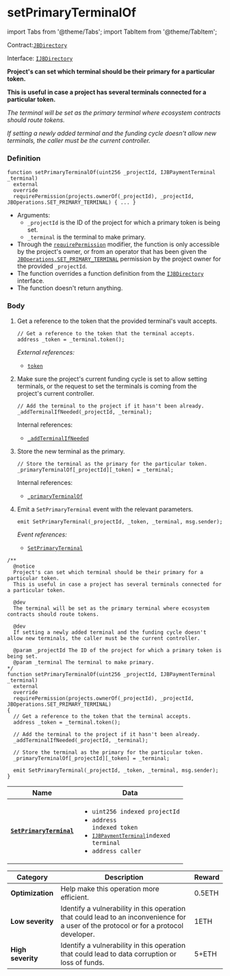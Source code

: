 # setPrimaryTerminalOf

import Tabs from '@theme/Tabs';
import TabItem from '@theme/TabItem';

Contract:[`JBDirectory`](/api/contracts/jbdirectory/README.md)​‌

Interface: [`IJBDirectory`](/api/interfaces/ijbdirectory.md)

<Tabs>
<TabItem value="Step by step" label="Step by step">

**Project's can set which terminal should be their primary for a particular token.**

**This is useful in case a project has several terminals connected for a particular token.**

_The terminal will be set as the primary terminal where ecosystem contracts should route tokens._

_If setting a newly added terminal and the funding cycle doesn't allow new terminals, the caller must be the current controller._

### Definition

```solidity
function setPrimaryTerminalOf(uint256 _projectId, IJBPaymentTerminal _terminal)
  external
  override
  requirePermission(projects.ownerOf(_projectId), _projectId, JBOperations.SET_PRIMARY_TERMINAL) { ... }
```

* Arguments:
  * `_projectId` is the ID of the project for which a primary token is being set.
  * `_terminal` is the terminal to make primary.
* Through the [`requirePermission`](/api/contracts/or-abstract/jboperatable/modifiers/requirepermission.md) modifier, the function is only accessible by the project's owner, or from an operator that has been given the [`JBOperations.SET_PRIMARY_TERMINAL`](/api/libraries/jboperations.md) permission by the project owner for the provided `_projectId`.
* The function overrides a function definition from the [`IJBDirectory`](/api/interfaces/ijbdirectory.md) interface.
* The function doesn't return anything.

### Body

1.  Get a reference to the token that the provided terminal's vault accepts.

    ```solidity
    // Get a reference to the token that the terminal accepts.
    address _token = _terminal.token();
    ```

    _External references:_

    * [`token`](/api/contracts/or-abstract/jbpayoutredemptionpaymentterminal/properties/token.md)
2.  Make sure the project's current funding cycle is set to allow setting terminals, or the request to set the terminals is coming from the project's current controller.

    ```solidity
    // Add the terminal to the project if it hasn't been already.
    _addTerminalIfNeeded(_projectId, _terminal);
    ```

    Internal references:

    * [`_addTerminalIfNeeded`](/api/contracts/jbdirectory/write/-_addterminalifneeded.md)
3.  Store the new terminal as the primary.

    ```solidity
    // Store the terminal as the primary for the particular token.
    _primaryTerminalOf[_projectId][_token] = _terminal;
    ```

    Internal references:

    * [`_primaryTerminalOf`](/api/contracts/jbdirectory/properties/-_primaryterminalof.md)
4.  Emit a `SetPrimaryTerminal` event with the relevant parameters.

    ```solidity
    emit SetPrimaryTerminal(_projectId, _token, _terminal, msg.sender);
    ```

    _Event references:_

    * [`SetPrimaryTerminal`](/api/contracts/jbdirectory/events/setprimaryterminalmd/)

</TabItem>

<TabItem value="Code" label="Code">

```solidity
/** 
  @notice
  Project's can set which terminal should be their primary for a particular token.
  This is useful in case a project has several terminals connected for a particular token.

  @dev
  The terminal will be set as the primary terminal where ecosystem contracts should route tokens.

  @dev
  If setting a newly added terminal and the funding cycle doesn't allow new terminals, the caller must be the current controller.

  @param _projectId The ID of the project for which a primary token is being set.
  @param _terminal The terminal to make primary.
*/
function setPrimaryTerminalOf(uint256 _projectId, IJBPaymentTerminal _terminal)
  external
  override
  requirePermission(projects.ownerOf(_projectId), _projectId, JBOperations.SET_PRIMARY_TERMINAL)
{
  // Get a reference to the token that the terminal accepts.
  address _token = _terminal.token();

  // Add the terminal to the project if it hasn't been already.
  _addTerminalIfNeeded(_projectId, _terminal);

  // Store the terminal as the primary for the particular token.
  _primaryTerminalOf[_projectId][_token] = _terminal;

  emit SetPrimaryTerminal(_projectId, _token, _terminal, msg.sender);
}
```

</TabItem>

<TabItem value="Events" label="Events">

| Name                                                        | Data                                                                                                                                                                                                                                                   |
| ----------------------------------------------------------- | ------------------------------------------------------------------------------------------------------------------------------------------------------------------------------------------------------------------------------------------------------ |
| [**`SetPrimaryTerminal`**](/api/contracts/jbdirectory/events/setprimaryterminal.md) | <ul><li><code>uint256 indexed projectId</code></li><li><code>address indexed token</code></li><li><code>[`IJBPaymentTerminal`](/api/interfaces/ijbpaymentterminal.md)indexed terminal</code></li><li><code>address caller</code></li></ul> |

</TabItem>

<TabItem value="Bug bounty" label="Bug bounty">

| Category          | Description                                                                                                                            | Reward |
| ----------------- | -------------------------------------------------------------------------------------------------------------------------------------- | ------ |
| **Optimization**  | Help make this operation more efficient.                                                                                               | 0.5ETH |
| **Low severity**  | Identify a vulnerability in this operation that could lead to an inconvenience for a user of the protocol or for a protocol developer. | 1ETH   |
| **High severity** | Identify a vulnerability in this operation that could lead to data corruption or loss of funds.                                        | 5+ETH  |

</TabItem>
</Tabs>
